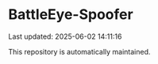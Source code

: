 # BattleEye-Spoofer

Last updated: 2025-06-02 14:11:16

This repository is automatically maintained.
